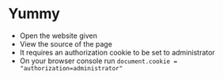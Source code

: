 # Yummy

* Open the website given
* View the source of the page
* It requires an authorization cookie to be set to administrator
* On your browser console run `document.cookie = "authorization=administrator"`
